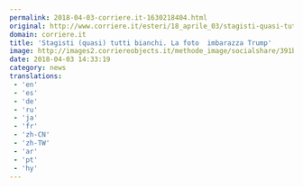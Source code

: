 ```yaml
---
permalink: 2018-04-03-corriere.it-1630218404.html
original: http://www.corriere.it/esteri/18_aprile_03/stagisti-quasi-tutti-bianchi-foto-che-imbarazza-trump-86d2639a-3723-11e8-915d-280fdb96fbff.shtml
domain: corriere.it
title: 'Stagisti (quasi) tutti bianchi. La foto  imbarazza Trump'
image: http://images2.corriereobjects.it/methode_image/socialshare/391b612c-3748-11e8-b6e2-a808a444e7a2.jpg
date: 2018-04-03 14:33:19
category: news
translations: 
 - 'en'
 - 'es'
 - 'de'
 - 'ru'
 - 'ja'
 - 'fr'
 - 'zh-CN'
 - 'zh-TW'
 - 'ar'
 - 'pt'
 - 'hy'
---
```


